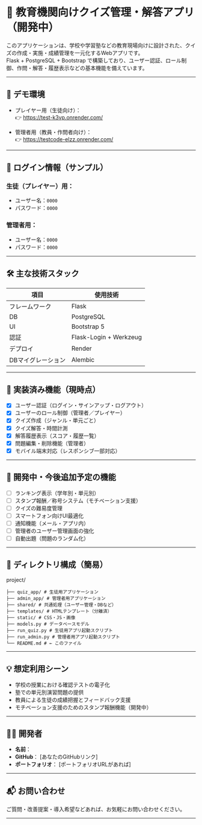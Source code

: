 # 🧠 教育機関向けクイズ管理・解答アプリ（開発中）

このアプリケーションは、学校や学習塾などの教育現場向けに設計された、クイズの作成・実施・成績管理を一元化するWebアプリです。  
Flask + PostgreSQL + Bootstrap で構築しており、ユーザー認証、ロール制御、作問・解答・履歴表示などの基本機能を備えています。

---

## 🚀 デモ環境

- プレイヤー用（生徒向け）：  
  👉 https://test-k3vp.onrender.com/

- 管理者用（教員・作問者向け）：  
  👉 https://testcode-elzz.onrender.com/

---

## 🔐 ログイン情報（サンプル）

### 生徒（プレイヤー）用：
- ユーザー名：`0000`  
- パスワード：`0000`

### 管理者用：
- ユーザー名：`0000`  
- パスワード：`0000`

---

## 🛠 主な技術スタック

| 項目 | 使用技術 |
|------|----------|
| フレームワーク | Flask |
| DB | PostgreSQL |
| UI | Bootstrap 5 |
| 認証 | Flask-Login + Werkzeug |
| デプロイ | Render |
| DBマイグレーション | Alembic |

---

## 🎯 実装済み機能（現時点）

- [x] ユーザー認証（ログイン・サインアップ・ログアウト）
- [x] ユーザーのロール制御（管理者／プレイヤー）
- [x] クイズ作成（ジャンル・単元ごと）
- [x] クイズ解答・時間計測
- [x] 解答履歴表示（スコア・履歴一覧）
- [x] 問題編集・削除機能（管理者）
- [x] モバイル端末対応（レスポンシブ一部対応）

---

## 🚧 開発中・今後追加予定の機能

- [ ] ランキング表示（学年別・単元別）
- [ ] スタンプ報酬／称号システム（モチベーション支援）
- [ ] クイズの難易度管理
- [ ] スマートフォン向けUI最適化
- [ ] 通知機能（メール・アプリ内）
- [ ] 管理者のユーザー管理画面の強化
- [ ] 自動出題（問題のランダム化）

---

## 📁 ディレクトリ構成（簡易）

project/
```
├── quiz_app/ # 生徒用アプリケーション
├── admin_app/ # 管理者用アプリケーション
├── shared/ # 共通処理（ユーザー管理・DBなど）
├── templates/ # HTMLテンプレート（分離済）
├── static/ # CSS・JS・画像
├── models.py # データベースモデル
├── run_quiz.py # 生徒用アプリ起動スクリプト
├── run_admin.py # 管理者用アプリ起動スクリプト
└── README.md # ← このファイル
```

---

## 💡 想定利用シーン

- 学校の授業における確認テストの電子化
- 塾での単元別演習問題の提供
- 教員による生徒の成績把握とフィードバック支援
- モチベーション支援のためのスタンプ報酬機能（開発中）

---

## 👩‍💻 開発者

- **名前**：  
- **GitHub**： [あなたのGitHubリンク]  
- **ポートフォリオ**： [ポートフォリオURLがあれば]

---

## 📬 お問い合わせ

ご質問・改善提案・導入希望などあれば、お気軽にお問い合わせください。

---

